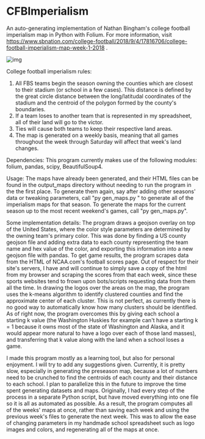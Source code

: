 # CFBImperialism
An auto-generating implementation of Nathan Bingham's college football imperialism map in Python with Folium.
For more information, visit https://www.sbnation.com/college-football/2018/9/4/17816706/college-football-imperialism-map-week-1-2018 .

![img](https://raw.githubusercontent.com/ryanpmeyer/CFBImperialism/master/preseason_map_preview.PNG)


College football imperialism rules:
  1) All FBS teams begin the season owning the counties which are closest to their stadium (or school in a few cases). This distance is defined by the great circle distance between the long/latitudal coordinates of the stadium and the centroid of the polygon formed by the county's boundaries.
  2) If a team loses to another team that is represented in my spreadsheet, all of their land will go to the victor.
  3) Ties will cause both teams to keep their respective land areas.
  4) The map is generated on a weekly basis, meaning that all games throughout the week through Saturday will affect that week's land changes.
  
Dependencies:
  This program currently makes use of the following modules: folium, pandas, scipy, BeautifulSoup4.

Usage:
  The maps have already been generated, and their HTML files can be found in the output_maps directory without needing to run the program in the the first place. To generate them again, say after adding other seasons' data or tweaking parameters, call "py gen_maps.py <year>" to generate all of the imperialism maps for that season. To generate the maps for the current season up to the most recent weekend's games, call "py gen_maps.py".
    
Some implementation details:
  The program draws a geojson overlay on top of the United States, where the color style parameters are determined by the owning team's primary color. This was done by finding a US county geojson file and adding extra data to each county representing the team name and hex value of the color, and exporting this information into a new geojson file with pandas. To get game results, the program scrapes data from the HTML of NCAA.com's football scores page. Out of respect for their site's servers, I have and will continue to simply save a copy of the html from my browser and scraping the scores from that each week, since these sports websites tend to frown upon bots/scripts requesting data from them all the time. In drawing the logos over the areas on the map, the program uses the k-means algorithm to identify clustered counties and find the approximate center of each cluster. This is not perfect, as currently there is no good way to automatically know how many clusters should be identified. As of right now, the program overcomes this by giving each school a starting k value (the Washington Huskies for example can't have a starting k = 1 because it owns most of the state of Washington and Alaska, and it would appear more natural to have a logo over each of those land masses), and transferring that k value along with the land when a school loses a game.

  I made this program mostly as a learning tool, but also for personal enjoyment. I will try to add any suggestions given. Currently, it is pretty slow, especially in generating the preseason map, because a lot of numbers need to be crunched to find the centroids of each county and their distance to each school. I plan to parallelize this in the future to improve the time spent generating datasets and maps. Originally, I had every step of the process in a separate Python script, but have moved everything into one file so it is all as automated as possible. As a result, the program computes all of the weeks' maps at once, rather than saving each week and using the previous week's files to generate the next week. This was to allow the ease of changing parameters in my handmade school spreadsheet such as logo images and colors, and regenerating all of the maps at once.
